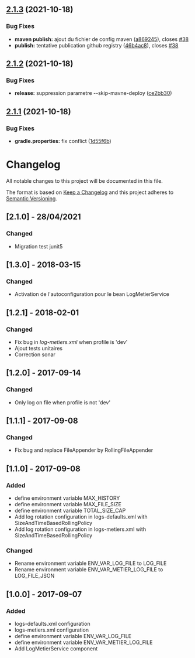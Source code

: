 ## [2.1.3](https://github.com/opt-nc/opt-logging/compare/v2.1.2...v2.1.3) (2021-10-18)


### Bug Fixes

* **maven publish:** ajout du fichier de config maven ([a869245](https://github.com/opt-nc/opt-logging/commit/a869245e2f425d2760e5b02b226f57a994ed70b8)), closes [#38](https://github.com/opt-nc/opt-logging/issues/38)
* **publish:** tentative publication github registry ([46b4ac8](https://github.com/opt-nc/opt-logging/commit/46b4ac8924401e7fd6bd662197404793d6944e5c)), closes [#38](https://github.com/opt-nc/opt-logging/issues/38)

## [2.1.2](https://github.com/opt-nc/opt-logging/compare/v2.1.1...v2.1.2) (2021-10-18)


### Bug Fixes

* **release:** suppression parametre --skip-mavne-deploy ([ce2bb30](https://github.com/opt-nc/opt-logging/commit/ce2bb30565cf43732b7f3475b18948fe7f90c23c))

## [2.1.1](https://github.com/opt-nc/opt-logging/compare/v2.1.0...v2.1.1) (2021-10-18)


### Bug Fixes

* **gradle.properties:** fix conflict ([1d55f6b](https://github.com/opt-nc/opt-logging/commit/1d55f6bc9b5ab895f4b0bdde9b85a502fa65aac0))

# Changelog
All notable changes to this project will be documented in this file.

The format is based on [Keep a Changelog](http://keepachangelog.com/en/1.0.0/)
and this project adheres to [Semantic Versioning](http://semver.org/spec/v2.0.0.html).

## [2.1.0] - 28/04/2021
### Changed
- Migration test junit5


## [1.3.0] - 2018-03-15
### Changed
- Activation de l'autoconfiguration pour le bean LogMetierService

## [1.2.1] - 2018-02-01
### Changed
- Fix bug in _log-metiers.xml_ when profile is 'dev'
- Ajout tests unitaires
- Correction sonar

## [1.2.0] - 2017-09-14
### Changed
- Only log on file when profile is not 'dev'

## [1.1.1] - 2017-09-08
### Changed
- Fix bug and replace FileAppender by RollingFileAppender

## [1.1.0] - 2017-09-08
### Added
- define environment variable MAX_HISTORY
- define environment variable MAX_FILE_SIZE
- define environment variable TOTAL_SIZE_CAP
- Add log rotation configuration in logs-defaults.xml with SizeAndTimeBasedRollingPolicy
- Add log rotation configuration in logs-metiers.xml with SizeAndTimeBasedRollingPolicy

### Changed
- Rename environment variable ENV_VAR_LOG_FILE to LOG_FILE
- Rename environment variable ENV_VAR_METIER_LOG_FILE to LOG_FILE_JSON

## [1.0.0] - 2017-09-07
### Added
- logs-defaults.xml configuration
- logs-metiers.xml configuration
- define environment variable ENV_VAR_LOG_FILE
- define environment variable ENV_VAR_METIER_LOG_FILE
- Add LogMetierService component
